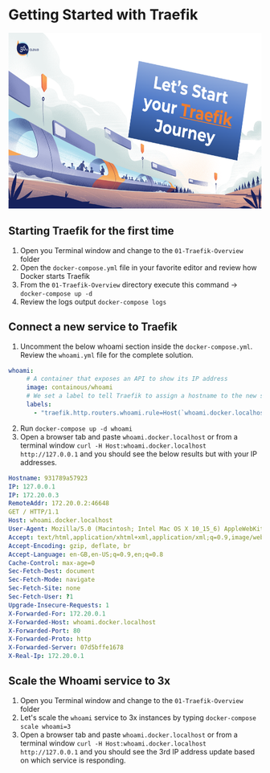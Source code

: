 # Getting Started with Traefik

<img src="../../img/Traefik_training.png" alt="Traefik Logo" height="350"> 


## Starting Traefik for the first time
1. Open you Terminal window and change to the `01-Traefik-Overview` folder
2. Open the `docker-compose.yml` file in your favorite editor and review how Docker starts Traefik
3. From the `01-Traefik-Overview` directory execute this command -> `docker-compose up -d`
4. Review the logs output `docker-compose logs`

##  Connect a new service to Traefik
1. Uncomment the below whoami section inside the `docker-compose.yml`. Review the `whoami.yml` file for the complete solution.

```yaml
whoami:
     # A container that exposes an API to show its IP address
     image: containous/whoami
     # We set a label to tell Traefik to assign a hostname to the new service
     labels:
       - "traefik.http.routers.whoami.rule=Host(`whoami.docker.localhost`)"
```

2. Run `docker-compose up -d whoami`
3. Open a browser tab and paste `whoami.docker.localhost`  or from a terminal window `curl -H Host:whoami.docker.localhost http://127.0.0.1` and you should see the below results but with your IP addresses.

```yml
Hostname: 931789a57923
IP: 127.0.0.1
IP: 172.20.0.3
RemoteAddr: 172.20.0.2:46648
GET / HTTP/1.1
Host: whoami.docker.localhost
User-Agent: Mozilla/5.0 (Macintosh; Intel Mac OS X 10_15_6) AppleWebKit/537.36 (KHTML, like Gecko) Chrome/84.0.4147.89 Safari/537.36
Accept: text/html,application/xhtml+xml,application/xml;q=0.9,image/webp,image/apng,*/*;q=0.8,application/signed-exchange;v=b3;q=0.9
Accept-Encoding: gzip, deflate, br
Accept-Language: en-GB,en-US;q=0.9,en;q=0.8
Cache-Control: max-age=0
Sec-Fetch-Dest: document
Sec-Fetch-Mode: navigate
Sec-Fetch-Site: none
Sec-Fetch-User: ?1
Upgrade-Insecure-Requests: 1
X-Forwarded-For: 172.20.0.1
X-Forwarded-Host: whoami.docker.localhost
X-Forwarded-Port: 80
X-Forwarded-Proto: http
X-Forwarded-Server: 07d5bffe1678
X-Real-Ip: 172.20.0.1

```

##  Scale the Whoami service to 3x
1. Open you Terminal window and change to the `01-Traefik-Overview` folder
2. Let's scale the `whoami` service to 3x instances by typing `docker-compose scale whoami=3`
3. Open a browser tab and paste `whoami.docker.localhost`  or from a terminal window `curl -H Host:whoami.docker.localhost http://127.0.0.1` and you should see the 3rd IP address update based on which service is responding.
